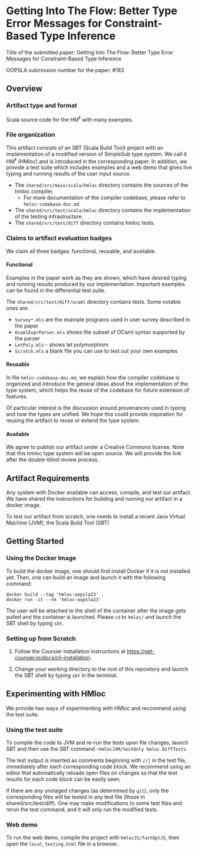 # Getting Into The Flow: Better Type Error Messages for Constraint-Based Type Inference

Title of the submitted paper: Getting Into The Flow: Better Type Error Messages for Constraint-Based Type Inference

OOPSLA submission number for the paper: #183

## Overview

### Artifact type and format

Scala source code for the HM<sup>ℓ</sup> with many examples.

### File organization

This artifact consists of an SBT (Scala Build Tool) project with an implementation of
a modified version of SimpleSub type system. We call it  HM<sup>ℓ</sup> (HMloc) and is
introduced in the corresponding paper. In addition, we provide a test suite which
includes examples and a web demo that gives live typing and running results
of the user input source.

- The `shared/src/main/scala/hmloc` directory contains the sources of the hmloc compiler.
  - For more documentation of the compiler codebase, please refer to `hmloc-codebase-doc.md`.
- The `shared/src/test/scala/hmloc` directory contains the implementation of the testing infrastructure.
- The `shared/src/test/diff` directory contains hmloc tests.

### Claims to artifact evaluation badges

We claim all three badges: functional, reusable, and available.

#### Functional

Examples in the paper work as they are shown, which have
desired typing and running results produced by our implementation.
Important examples can be found in the differential test suite.

The `shared/src/test/diff/ocaml` directory contains tests. Some notable ones are:
  - `Survey*.mls` are the example programs used in user survey described in the paper
  - `OcamlExprParser.mls` shows the subset of OCaml syntax supported by the parser
  - `LetPoly.mls` - shows let polymorphism
  - `Scratch.mls` a blank file you can use to test out your own examples

#### Reusable

In file `hmloc-codebase-doc.md`,
we explain how the compiler codebase is organized and introduce the general ideas
about the implementation of the type system, which helps the reuse of the codebase for
future extension of features.

Of particular interest is the discussion around provenances used in typing and how
the types are unified. We hope this could provide inspiration for reusing the
artifact to reuse or extend the type system.

#### Available

We agree to publish our artifact under a Creative Commons license.
Note that this hmloc type system will be open source.
We will provide the link after the double-blind review process.

## Artifact Requirements

Any system with Docker available can access, compile, and test our artifact.
We have shared the instructions for building and running our artifact in a
docker image.

To test our artifact from scratch, one needs to install
a recent Java Virtual Machine (JVM), the Scala Build Tool (SBT)

## Getting Started

### Using the Docker Image

To build the docker image, one should first install Docker if it is not installed yet.
Then, one can build an image and launch it with the following command:

```
docker build --tag 'hmloc-oopsla23' .
docker run -it --rm 'hmloc-oopsla23'
```

The user will be attached to the shell of the container after the image gets pulled and the container is launched.
Please `cd` to `hmloc/` and launch the SBT shell by typing `sbt`.

### Setting up from Scratch

1. Follow the Coursier installation instructions at https://get-coursier.io/docs/cli-installation.

2. Change your working directory to the root of this repository and
   launch the SBT shell by typing `sbt` in the terminal.

## Experimenting with HMloc

We provide two ways of experimenting with HMloc and recommend using the test
suite.

### Using the test suite

To compile the code to JVM and re-run the tests upon file changes,
launch SBT and then use the SBT command `~hmlocJVM/testOnly hmloc.DiffTests`.

The test output is inserted as comments beginning with `//│` in the test file,
immediately after each corresponding code block.
We recommend using an editor that automatically reloads open files on changes
so that the test results for each code block can be easily seen.

If there are any unstaged changes (as determined by `git`),
only the corresponding files will be tested in any test file (those in shared/src/test/diff).
One may make modifications to some test files and rerun the test command,
and it will only run the modified tests.

### Web demo

To run the web demo, compile the project with `hmlocJS/fastOptJS`, 
then open the `local_testing.html` file in a browser.
